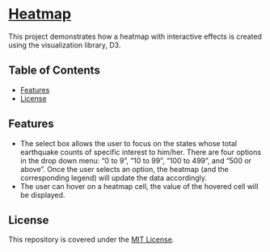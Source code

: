 # [Heatmap](https://alfred-kctang.github.io/d3-heatmap/)

This project demonstrates how a heatmap with interactive effects is created using the visualization library, D3.

## Table of Contents

* [Features](#features)
* [License](#license)

## Features

* The select box allows the user to focus on the states whose total earthquake counts of specific interest to him/her. There are four options in the drop down menu: “0 to 9”, “10 to 99”, “100 to 499”, and “500 or above”. Once the user selects an option, the heatmap (and the corresponding legend) will update the data accordingly.
* The user can hover on a heatmap cell, the value of the hovered cell will be displayed.

## License

This repository is covered under the [MIT License](https://github.com/alfred-kctang/d3-heatmap/blob/master/LICENSE).
